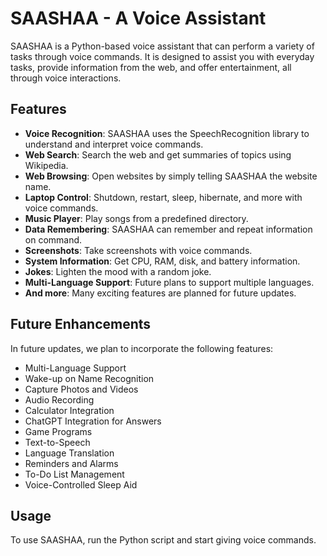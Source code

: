 # SAASHAA - A Voice Assistant

SAASHAA is a Python-based voice assistant that can perform a variety of tasks through voice commands. It is designed to assist you with everyday tasks, provide information from the web, and offer entertainment, all through voice interactions.

## Features

- **Voice Recognition**: SAASHAA uses the SpeechRecognition library to understand and interpret voice commands.
- **Web Search**: Search the web and get summaries of topics using Wikipedia.
- **Web Browsing**: Open websites by simply telling SAASHAA the website name.
- **Laptop Control**: Shutdown, restart, sleep, hibernate, and more with voice commands.
- **Music Player**: Play songs from a predefined directory.
- **Data Remembering**: SAASHAA can remember and repeat information on command.
- **Screenshots**: Take screenshots with voice commands.
- **System Information**: Get CPU, RAM, disk, and battery information.
- **Jokes**: Lighten the mood with a random joke.
- **Multi-Language Support**: Future plans to support multiple languages.
- **And more**: Many exciting features are planned for future updates.

## Future Enhancements

In future updates, we plan to incorporate the following features:
- Multi-Language Support
- Wake-up on Name Recognition
- Capture Photos and Videos
- Audio Recording
- Calculator Integration
- ChatGPT Integration for Answers
- Game Programs
- Text-to-Speech
- Language Translation
- Reminders and Alarms
- To-Do List Management
- Voice-Controlled Sleep Aid

## Usage

To use SAASHAA, run the Python script and start giving voice commands.
